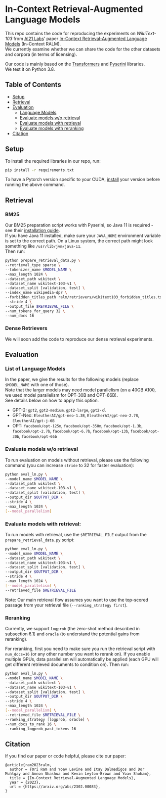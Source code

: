 # In-Context Retrieval-Augmented Language Models

This repo contains the code for reproducing the experiments on *WikiText-103* from [AI21 Labs](https://www.ai21.com/)' paper [In-Context Retrieval-Augmented Language Models](https://arxiv.org/abs/2302.00083) (In-Context RALM).  
We currently examine whether we can share the code for the other datasets and corpora (in terms of licensing).

Our code is mainly based on the [Transformers](https://github.com/huggingface/transformers/) and [Pyserini](https://github.com/castorini/pyserini) libraries.  
We test it on Python 3.8.


## Table of Contents
- [Setup](#setup)
- [Retrieval](#retrieval)
- [Evaluation](#evaluation)
  - [Language Models](#list-of-language-models)
  - [Evaluate models w/o retrieval](#evaluate-models-wo-retrieval)
  - [Evaluate models with retrieval](#evaluate-models-with-retrieval)
  - [Evaluate models with reranking](#reranking)
- [Citation](#citation)

## Setup

To install the required libraries in our repo, run:
```bash
pip install -r requirements.txt
```
To have a Pytorch version specific to your CUDA, [install](https://pytorch.org/) your version before running the above command.

## Retrieval

### BM25

Our BM25 preparation script works with Pyserini, so Java 11 is required - see their [installation guide](https://github.com/castorini/pyserini/blob/master/docs/installation.md).  
If you have Java 11 installed, make sure your `JAVA_HOME` environment variable is set to the correct path. 
On a Linux system, the correct path might look something like `/usr/lib/jvm/java-11`.  
Then run:

```bash
python prepare_retrieval_data.py \
--retrieval_type sparse \
--tokenizer_name $MODEL_NAME \
--max_length 1024 \
--dataset_path wikitext \
--dataset_name wikitext-103-v1 \
--dataset_split [validation, test] \
--index_name wikipedia-dpr \
--forbidden_titles_path ralm/retrievers/wikitext103_forbidden_titles.txt \
--stride 4 \
--output_file $RETRIEVAL_FILE \
--num_tokens_for_query 32 \
--num_docs 16 
```

### Dense Retrievers

We will soon add the code to reproduce our dense retrieval experiments. 

## Evaluation

### List of Language Models

In the paper, we give the results for the following models (replace `$MODEL_NAME` with one of those).  
Note that the larger models may need model parallelism (on a 40GB A100, we used model parallelism for OPT-30B and OPT-66B).  
See details below on how to apply this option.

* GPT-2: `gpt2`, `gpt2-medium`, `gpt2-large`, `gpt2-xl`
* GPT-Neo: `EleutherAI/gpt-neo-1.3B`, `EleutherAI/gpt-neo-2.7B`, `EleutherAI/gpt-j-6B`
* OPT: `facebook/opt-125m`, `facebook/opt-350m`, `facebook/opt-1.3b`, `facebook/opt-2.7b`, `facebook/opt-6.7b`, `facebook/opt-13b`, `facebook/opt-30b`, `facebook/opt-66b`

### Evaluate models w/o retrieval

To run evaluation on models without retrieval, please use the following command (you can increase `stride` to 32 for faster evaluation):
```bash
python eval_lm.py \
--model_name $MODEL_NAME \
--dataset_path wikitext \
--dataset_name wikitext-103-v1 \
--dataset_split [validation, test] \
--output_dir $OUTPUT_DIR \
--stride 4 \
--max_length 1024 \
[--model_parallelism]
```

### Evaluate models with retrieval:

To run models with retrieval, use the `$RETRIEVAL_FILE` output from the `prepare_retrieval_data.py` script:
```bash
python eval_lm.py \
--model_name $MODEL_NAME \
--dataset_path wikitext \
--dataset_name wikitext-103-v1 \
--dataset_split [validation, test] \
--output_dir $OUTPUT_DIR \
--stride 4 \
--max_length 1024 \
[--model_parallelism] \
--retrieved_file $RETRIEVAL_FILE
```

Note: Our main retrieval flow assumes you want to use the top-scored passage from your retrieval file (`--ranking_strategy first`).

### Reranking 

Currently, we support `logprob` (the zero-shot method described in subsection 6.1) and `oracle` (to understand the potential gains from reranking).

For reranking, first you need to make sure you run the retrieval script with `num_docs=16` (or any other number you want to rerank on).
If you enable multiple GPUs, data parallelism will automatically be applied (each GPU will get different retrieved documents to condition on).
Then run:
```bash
python eval_lm.py \
--model_name $MODEL_NAME \
--dataset_path wikitext \
--dataset_name wikitext-103-v1 \
--dataset_split [validation, test] \
--output_dir $OUTPUT_DIR \
--stride 4 \
--max_length 1024 \
[--model_parallelism] \
--retrieved_file $RETRIEVAL_FILE \
--ranking_strategy [logprob, oracle] \
--num_docs_to_rank 16 \
--ranking_logprob_past_tokens 16
```


## Citation

If you find our paper or code helpful, please cite our paper:
```
@article{ram2023ralm,
  author = {Ori Ram and Yoav Levine and Itay Dalmedigos and Dor Muhlgay and Amnon Shashua and Kevin Leyton-Brown and Yoav Shoham},
  title = {In-Context Retrieval-Augmented Language Models},
  year = {2023},
  url = {https://arxiv.org/abs/2302.00083},
}
```